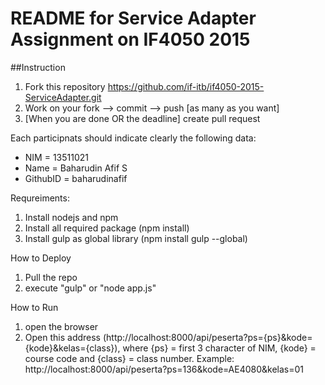 # README for Service Adapter Assignment on IF4050 2015

##Instruction
1. Fork this repository https://github.com/if-itb/if4050-2015-ServiceAdapter.git
2. Work on your fork --> commit --> push [as many as you want]
3. [When you are done OR the deadline] create pull request  

Each participnats should indicate clearly the following data:
 * NIM      = 13511021
 * Name     = Baharudin Afif S
 * GithubID = baharudinafif

Requreiments:
 1. Install nodejs and npm
 2. Install all required package (npm install)
 3. Install gulp as global library (npm install gulp --global)

How to Deploy
 1. Pull the repo
 2. execute "gulp" or "node app.js"
 
How to Run
 1. open the browser
 2. Open this address (http://localhost:8000/api/peserta?ps={ps}&kode={kode}&kelas={class}), where {ps} = first 3 character of NIM, {kode} = course code and {class} = class number.
 Example: http://localhost:8000/api/peserta?ps=136&kode=AE4080&kelas=01
 

